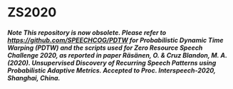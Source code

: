 # ZS2020

##### Note This repository is now obsolete. Please refer to https://github.com/SPEECHCOG/PDTW for Probabilistic Dynamic Time Warping (PDTW) and the scripts used for Zero Resource Speech Challenge 2020, as reported in paper Räsänen, O. & Cruz Blandon, M. A. (2020). Unsupervised Discovery of Recurring Speech Patterns using Probabilistic Adaptive Metrics. Accepted to Proc. Interspeech-2020, Shanghai, China. 
